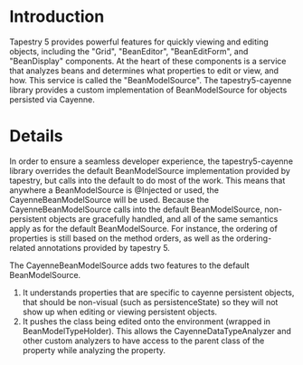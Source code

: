# Introduction #

Tapestry 5 provides powerful features for quickly viewing and editing objects, including the "Grid", "BeanEditor", "BeanEditForm", and "BeanDisplay" components.  At the heart of these components is a service that analyzes beans and determines what properties to edit or view, and how. This service is called the "BeanModelSource".  The tapestry5-cayenne library provides a custom implementation of BeanModelSource for objects persisted via Cayenne.

# Details #

In order to ensure a seamless developer experience, the tapestry5-cayenne library overrides the default BeanModelSource implementation provided by tapestry, but calls into the default to do most of the work.  This means that anywhere a BeanModelSource is @Injected or used, the CayenneBeanModelSource will be used.  Because the CayenneBeanModelSource calls into the default BeanModelSource, non-persistent objects are gracefully handled, and all of the same semantics apply as for the default BeanModelSource.  For instance, the ordering of properties is still based on the method orders, as well as the ordering-related annotations provided by tapestry 5.

The CayenneBeanModelSource adds two features to the default BeanModelSource.
  1. It understands properties that are specific to cayenne persistent objects, that should be non-visual (such as persistenceState) so they will not show up when editing or viewing persistent objects.
  1. It pushes the class being edited onto the environment (wrapped in BeanModelTypeHolder).  This allows the CayenneDataTypeAnalyzer and other custom analyzers to have access to the parent class of the property while analyzing the property.
